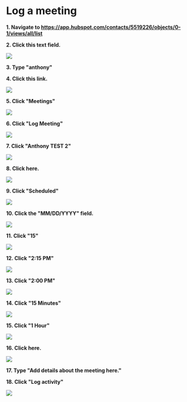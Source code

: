 # Log a meeting

**1. Navigate to <https://app.hubspot.com/contacts/5519226/objects/0-1/views/all/list>**

**2. Click this text field.**

![](https://image.scribehow-prod.com/p1Iw5nYQFbGQY-tsn5Zil219aOGT47lWtF_xG10r6y8/zoom:0.9380234505862647/enlarge:true/crop:597:336:nowe:1144:0/wm:0.8:nowe:268:1:0.17857142857142858/aHR0cHM6Ly9jb2xvbnktcmVjb3JkZXIuczMuYW1hem9uYXdzLmNvbS9maWxlcy8yMDIyLTA5LTE0LzIxZmRjYjA3LWViMWQtNDRiNS1hMTk3LTk5ZjBiNmYxM2Y3Ny9hc2NyZWVuc2hvdC5qcGVn)

**3. Type "anthony"**

**4. Click this link.**

![](https://image.scribehow-prod.com/rrY7m1tgmPWEe9Dxzur0b4TqIWfywmTDHb1YLraD4Ks/zoom:0.9380234505862647/enlarge:true/crop:597:336:nowe:0:0/wm:0.8:nowe:121:128:0.17857142857142858/aHR0cHM6Ly9jb2xvbnktcmVjb3JkZXIuczMuYW1hem9uYXdzLmNvbS9maWxlcy8yMDIyLTA5LTE0L2M1YTliYTU0LTM1MjItNGQyYy1iYTcwLTA3YjY2ZjM5OGViNC9hc2NyZWVuc2hvdC5qcGVn)

**5. Click "Meetings"**

![](https://image.scribehow-prod.com/pxhAlRJixkguN__h0Mg9rmbQKp8EWGpP9uJL_T-OB5k/zoom:0.9380234505862647/enlarge:true/crop:597:336:nowe:456:0/wm:0.8:nowe:255:81:0.17857142857142858/aHR0cHM6Ly9jb2xvbnktcmVjb3JkZXIuczMuYW1hem9uYXdzLmNvbS9maWxlcy8yMDIyLTA5LTE0LzZiMmU0MmIyLTkxMTItNGMyNi04OGI4LTBmZjgyNTI0ZDM1Yy9hc2NyZWVuc2hvdC5qcGVn)

**6. Click "Log Meeting"**

![](https://image.scribehow-prod.com/bVPirun9Wje4obGrZvM5nZTyldMzBxuycspGQa_1yew/zoom:0.9380234505862647/enlarge:true/crop:597:336:nowe:864:0/wm:0.8:nowe:255:121:0.17857142857142858/aHR0cHM6Ly9jb2xvbnktcmVjb3JkZXIuczMuYW1hem9uYXdzLmNvbS9maWxlcy8yMDIyLTA5LTE0LzRhNDA3NjU2LTQ5Y2EtNDVhZi1hODgxLTc3NDFmNTIwN2Q0YS9hc2NyZWVuc2hvdC5qcGVn)

**7. Click "Anthony TEST 2"**

![](https://image.scribehow-prod.com/kEm2HtADZya91aJ9RIXUUSxZlTr7BChrSJLIB3wrRks/zoom:0.9380234505862647/enlarge:true/crop:597:336:nowe:895:716/wm:0.8:nowe:255:133:0.17857142857142858/aHR0cHM6Ly9jb2xvbnktcmVjb3JkZXIuczMuYW1hem9uYXdzLmNvbS9maWxlcy8yMDIyLTA5LTE0LzNjYzM2Y2M0LThhZjUtNGJjZC1iM2ZkLTExMWE2YTYxNTM2YS9hc2NyZWVuc2hvdC5qcGVn)

**8. Click here.**

![](https://image.scribehow-prod.com/hf0SrJgGcd-ZyFtRd6BhOUfi6WzI54ujfFUMh0_8CdE/zoom:0.9380234505862647/enlarge:true/crop:597:336:nowe:1063:719/wm:0.8:nowe:255:133:0.17857142857142858/aHR0cHM6Ly9jb2xvbnktcmVjb3JkZXIuczMuYW1hem9uYXdzLmNvbS9maWxlcy8yMDIyLTA5LTE0LzM1Yzk1YjRmLWRlZjUtNGZlNS05ZTk0LTIyZTU1NTBmNzY3OS9hc2NyZWVuc2hvdC5qcGVn)

**9. Click "Scheduled"**

![](https://image.scribehow-prod.com/sZXcGLZ4vchwM_0r7FviQMHtwI47ByLA9esJRf6ys4c/zoom:0.9380234505862647/enlarge:true/crop:597:336:nowe:1032:798/wm:0.8:nowe:255:133:0.17857142857142858/aHR0cHM6Ly9jb2xvbnktcmVjb3JkZXIuczMuYW1hem9uYXdzLmNvbS9maWxlcy8yMDIyLTA5LTE0LzRkZGIwZjA3LWExZTYtNGY1Ny1iMTA4LWMzMTM5Mjk5OWYxNC9hc2NyZWVuc2hvdC5qcGVn)

**10. Click the "MM/DD/YYYY" field.**

![](https://image.scribehow-prod.com/hUwkL4Cm1ELhc1gOC7vpPiJaPzpEWD8AcOPiM6KjHjw/zoom:0.9380234505862647/enlarge:true/crop:597:336:nowe:1117:724/wm:0.8:nowe:255:133:0.17857142857142858/aHR0cHM6Ly9jb2xvbnktcmVjb3JkZXIuczMuYW1hem9uYXdzLmNvbS9maWxlcy8yMDIyLTA5LTE0LzAwNDNjZjQ4LTFjOWYtNDQxZS1hMTQwLTI1OGYwZTdlZDAwYi9hc2NyZWVuc2hvdC5qcGVn)

**11. Click "15"**

![](https://image.scribehow-prod.com/MXbmAFaM-k-15ay9Ikkoef3CU_jIFm4bi4XbJsJvlHc/zoom:0.9380234505862647/enlarge:true/crop:597:336:nowe:1144:567/wm:0.8:nowe:282:133:0.17857142857142858/aHR0cHM6Ly9jb2xvbnktcmVjb3JkZXIuczMuYW1hem9uYXdzLmNvbS9maWxlcy8yMDIyLTA5LTE0L2Q2NWM0YmEwLWY5ODEtNGI5ZS05MzJlLTg4ZjI1YWMyYmIzYi9hc2NyZWVuc2hvdC5qcGVn)

**12. Click "2:15 PM"**

![](https://image.scribehow-prod.com/CV0T7BuvwVMpWfqMccmnaE3zjkdK2l3sDH370_DfAjY/zoom:0.9380234505862647/enlarge:true/crop:597:336:nowe:1144:715/wm:0.8:nowe:284:133:0.17857142857142858/aHR0cHM6Ly9jb2xvbnktcmVjb3JkZXIuczMuYW1hem9uYXdzLmNvbS9maWxlcy8yMDIyLTA5LTE0LzViNDE1Y2JkLTYwZjItNGY0Yi1iNTRmLThlZjcxZDFmYjQ5Ni9hc2NyZWVuc2hvdC5qcGVn)

**13. Click "2:00 PM"**

![](https://image.scribehow-prod.com/ysgzepGLZOICGL6tG-dWjTtJ-tgIv7BwrkkHRv7TKv0/zoom:0.9380234505862647/enlarge:true/crop:597:336:nowe:1103:820/wm:0.8:nowe:255:235:0.17857142857142858/aHR0cHM6Ly9jb2xvbnktcmVjb3JkZXIuczMuYW1hem9uYXdzLmNvbS9maWxlcy8yMDIyLTA5LTE0LzNhM2JmY2RiLWUzMTMtNDFiZC1hM2U2LWQxMWViOTE0N2M3OS9hc2NyZWVuc2hvdC5qcGVn)

**14. Click "15 Minutes"**

![](https://image.scribehow-prod.com/LKp3ysSZdQz2wBmwzeHfHhTh48gGxUkx1P_QJKtntDg/zoom:0.9380234505862647/enlarge:true/crop:597:336:nowe:849:762/wm:0.8:nowe:255:133:0.17857142857142858/aHR0cHM6Ly9jb2xvbnktcmVjb3JkZXIuczMuYW1hem9uYXdzLmNvbS9maWxlcy8yMDIyLTA5LTE0LzU4MDdlNzdmLWVhZmItNGYxMi04NTgwLTI3ZWVkYjU0NGM4MC9hc2NyZWVuc2hvdC5qcGVn)

**15. Click "1 Hour"**

![](https://image.scribehow-prod.com/ydW024bPP3TnTJEhp2lHRfZ2U2eZP4JKNlANCSP2YIY/zoom:0.9380234505862647/enlarge:true/crop:597:336:nowe:829:671/wm:0.8:nowe:255:133:0.17857142857142858/aHR0cHM6Ly9jb2xvbnktcmVjb3JkZXIuczMuYW1hem9uYXdzLmNvbS9maWxlcy8yMDIyLTA5LTE0LzBhMTQ3MjNiLTU4N2ItNGNhYi1iMmM2LWIzYWNhYTFhNjExYy9hc2NyZWVuc2hvdC5qcGVn)

**16. Click here.**

![](https://image.scribehow-prod.com/LTKFaQocoHFeA3aMh5bF9l2YVT9Sbs_mHS5xi5Fpwms/zoom:0.9380234505862647/enlarge:true/crop:597:336:nowe:896:810/wm:0.8:nowe:255:133:0.17857142857142858/aHR0cHM6Ly9jb2xvbnktcmVjb3JkZXIuczMuYW1hem9uYXdzLmNvbS9maWxlcy8yMDIyLTA5LTE0L2U2Y2QxMGQxLTJkZjEtNGJiYy04NWJlLTBmNGZlZWNmODY3My9hc2NyZWVuc2hvdC5qcGVn)

**17. Type "Add details about the meeting here."**

**18. Click "Log activity"**

![](https://image.scribehow-prod.com/BxMog-2Ei_7iVQPC6xa-MavodNaMdVjOoWosrEdZvE4/zoom:0.9380234505862647/enlarge:true/crop:597:336:nowe:885:820/wm:0.8:nowe:255:251:0.17857142857142858/aHR0cHM6Ly9jb2xvbnktcmVjb3JkZXIuczMuYW1hem9uYXdzLmNvbS9maWxlcy8yMDIyLTA5LTE0Lzg5NTUwNjI1LTc4YTYtNDNhNC1iNmZhLTUyY2I5Yzg5YTYzYS9hc2NyZWVuc2hvdC5qcGVn)
